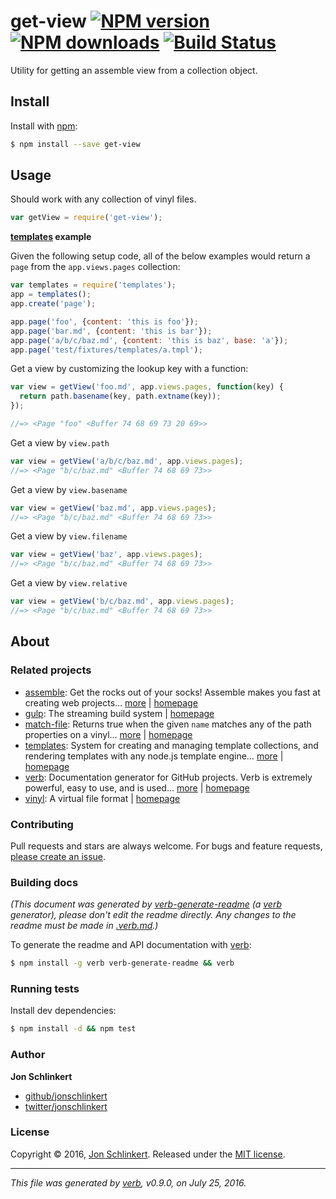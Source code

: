 # get-view [![NPM version](https://img.shields.io/npm/v/get-view.svg?style=flat)](https://www.npmjs.com/package/get-view) [![NPM downloads](https://img.shields.io/npm/dm/get-view.svg?style=flat)](https://npmjs.org/package/get-view) [![Build Status](https://img.shields.io/travis/jonschlinkert/get-view.svg?style=flat)](https://travis-ci.org/jonschlinkert/get-view)

Utility for getting an assemble view from a collection object.

## Install

Install with [npm](https://www.npmjs.com/):

```sh
$ npm install --save get-view
```

## Usage

Should work with any collection of vinyl files.

```js
var getView = require('get-view');
```

**[templates](https://github.com/jonschlinkert/templates) example**

Given the following setup code, all of the below examples would return a `page` from the `app.views.pages` collection:

```js
var templates = require('templates');
app = templates();
app.create('page');

app.page('foo', {content: 'this is foo'});
app.page('bar.md', {content: 'this is bar'});
app.page('a/b/c/baz.md', {content: 'this is baz', base: 'a'});
app.page('test/fixtures/templates/a.tmpl');
```

Get a view by customizing the lookup key with a function:

```js
var view = getView('foo.md', app.views.pages, function(key) {
  return path.basename(key, path.extname(key));
});

//=> <Page "foo" <Buffer 74 68 69 73 20 69>>
```

Get a view by `view.path`

```js
var view = getView('a/b/c/baz.md', app.views.pages);
//=> <Page "b/c/baz.md" <Buffer 74 68 69 73>>
```

Get a view by `view.basename`

```js
var view = getView('baz.md', app.views.pages);
//=> <Page "b/c/baz.md" <Buffer 74 68 69 73>>
```

Get a view by `view.filename`

```js
var view = getView('baz', app.views.pages);
//=> <Page "b/c/baz.md" <Buffer 74 68 69 73>>
```

Get a view by `view.relative`

```js
var view = getView('b/c/baz.md', app.views.pages);
//=> <Page "b/c/baz.md" <Buffer 74 68 69 73>>
```

## About

### Related projects

* [assemble](https://www.npmjs.com/package/assemble): Get the rocks out of your socks! Assemble makes you fast at creating web projects… [more](https://github.com/assemble/assemble) | [homepage](https://github.com/assemble/assemble "Get the rocks out of your socks! Assemble makes you fast at creating web projects. Assemble is used by thousands of projects for rapid prototyping, creating themes, scaffolds, boilerplates, e-books, UI components, API documentation, blogs, building websit")
* [gulp](https://www.npmjs.com/package/gulp): The streaming build system | [homepage](http://gulpjs.com "The streaming build system")
* [match-file](https://www.npmjs.com/package/match-file): Returns true when the given `name` matches any of the path properties on a vinyl… [more](https://github.com/jonschlinkert/match-file) | [homepage](https://github.com/jonschlinkert/match-file "Returns true when the given `name` matches any of the path properties on a vinyl file.")
* [templates](https://www.npmjs.com/package/templates): System for creating and managing template collections, and rendering templates with any node.js template engine… [more](https://github.com/jonschlinkert/templates) | [homepage](https://github.com/jonschlinkert/templates "System for creating and managing template collections, and rendering templates with any node.js template engine. Can be used as the basis for creating a static site generator or blog framework.")
* [verb](https://www.npmjs.com/package/verb): Documentation generator for GitHub projects. Verb is extremely powerful, easy to use, and is used… [more](https://github.com/verbose/verb) | [homepage](https://github.com/verbose/verb "Documentation generator for GitHub projects. Verb is extremely powerful, easy to use, and is used on hundreds of projects of all sizes to generate everything from API docs to readmes.")
* [vinyl](https://www.npmjs.com/package/vinyl): A virtual file format | [homepage](http://github.com/gulpjs/vinyl "A virtual file format")

### Contributing

Pull requests and stars are always welcome. For bugs and feature requests, [please create an issue](../../issues/new).

### Building docs

_(This document was generated by [verb-generate-readme](https://github.com/verbose/verb-generate-readme) (a [verb](https://github.com/verbose/verb) generator), please don't edit the readme directly. Any changes to the readme must be made in [.verb.md](.verb.md).)_

To generate the readme and API documentation with [verb](https://github.com/verbose/verb):

```sh
$ npm install -g verb verb-generate-readme && verb
```

### Running tests

Install dev dependencies:

```sh
$ npm install -d && npm test
```

### Author

**Jon Schlinkert**

* [github/jonschlinkert](https://github.com/jonschlinkert)
* [twitter/jonschlinkert](http://twitter.com/jonschlinkert)

### License

Copyright © 2016, [Jon Schlinkert](https://github.com/jonschlinkert).
Released under the [MIT license](https://github.com/jonschlinkert/get-view/blob/master/LICENSE).

***

_This file was generated by [verb](https://github.com/verbose/verb), v0.9.0, on July 25, 2016._